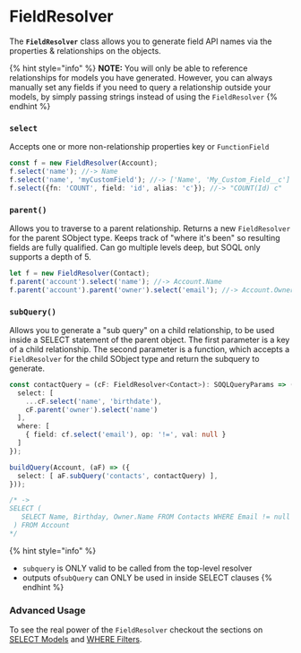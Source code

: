 # FieldResolver

The **`FieldResolver`** class allows you to generate field API names via the properties & relationships on the objects. 

{% hint style="info" %}
**NOTE:** You will only be able to reference relationships for models you have generated. However, you can always manually set any fields if you need to query a relationship outside your models, by simply passing strings instead of using the `FieldResolver`
{% endhint %}

### `select`

Accepts one or more non-relationship properties key or `FunctionField` 

```typescript
const f = new FieldResolver(Account);
f.select('name'); //-> Name
f.select('name', 'myCustomField'); //-> ['Name', 'My_Custom_Field__c']
f.select({fn: 'COUNT', field: 'id', alias: 'c'}); //-> "COUNT(Id) c"
```

### `parent()`

Allows you to traverse to a parent relationship. Returns a new `FieldResolver` for the parent SObject type.  Keeps track of "where it's been" so resulting fields are fully qualified.  Can go multiple levels deep, but SOQL only supports a depth of 5.

```typescript
let f = new FieldResolver(Contact);
f.parent('account').select('name'); //-> Account.Name
f.parent('account').parent('owner').select('email'); //-> Account.Owner.Email
```

### `subQuery()`

Allows you to generate a "sub query" on a child relationship, to be used inside a SELECT statement of the parent object. The first parameter is a key of a child relationship. The second parameter is a function, which accepts a `FieldResolver` for the child SObject type and return the subquery to generate.

```typescript
const contactQuery = (cF: FieldResolver<Contact>): SOQLQueryParams => ({
  select: [ 
    ...cF.select('name', 'birthdate'),
    cF.parent('owner').select('name') 
  ],
  where: [
    { field: cf.select('email'), op: '!=', val: null }
  ]
});

buildQuery(Account, (aF) => ({
  select: [ aF.subQuery('contacts', contactQuery) ],
}));

/* ->
SELECT (
   SELECT Name, Birthday, Owner.Name FROM Contacts WHERE Email != null
 ) FROM Account
*/
```

{% hint style="info" %}
* `subquery` is ONLY valid to be called from the top-level resolver
* outputs of`subQuery` can ONLY be used in inside SELECT clauses
{% endhint %}

### Advanced Usage

To see the real power of the `FieldResolver` checkout the sections on [SELECT Models](select-models.md) and [WHERE Filters](where-filters.md).

